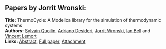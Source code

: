 <h2>Papers by Jorrit Wronski:</h2>
<p>
<b>Title:</b> ThermoCycle: A Modelica library for the simulation of thermodynamic systems<br />
<b>Authors:</b> <a href="../authors/author_252.html">Sylvain Quoilin</a>, <a href="../authors/author_67.html">Adriano Desideri</a>, <a href="../authors/author_343.html">Jorrit Wronski</a>, <a href="../authors/author_26.html">Ian Bell</a> and <a href="../authors/author_191.html">Vincent Lemort</a><br />
<b>Links:</b> <a href="../abstracts/abstract_73.pdf">Abstract</a>, <a href="../submissions/ECP14096683_QuoilinDesideriWronskiBellLemort.pdf">Full paper</a>, <a href="../attachments/attachment_73.zip">Attachment</a>
</p>